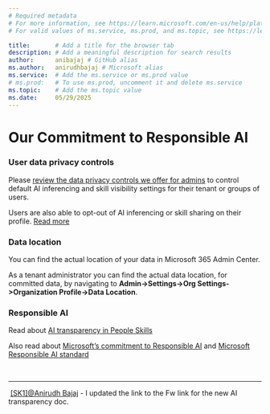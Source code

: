 ```yaml
---
# Required metadata
# For more information, see https://learn.microsoft.com/en-us/help/platform/learn-editor-add-metadata
# For valid values of ms.service, ms.prod, and ms.topic, see https://learn.microsoft.com/en-us/help/platform/metadata-taxonomies

title:       # Add a title for the browser tab
description: # Add a meaningful description for search results
author:      anibajaj # GitHub alias
ms.author:   anirudhbajaj # Microsoft alias
ms.service:  # Add the ms.service or ms.prod value
# ms.prod:   # To use ms.prod, uncomment it and delete ms.service
ms.topic:    # Add the ms.topic value
ms.date:     05/29/2025
---
```


# Our Commitment to Responsible AI

### User data privacy controls 

Please [review the data privacy controls we offer for admins](https://) to control default AI inferencing and skill visibility settings for their tenant or groups of users.  

Users are also able to opt-out of AI inferencing or skill sharing on their profile. [Read more](https://support.microsoft.com/en-us/office/manage-ai-and-sharing-options-90c09758-c877-4940-bc2c-f7e4caea6ae4)

### Data location 

You can find the actual location of your data in Microsoft 365 Admin Center. 

As a tenant administrator you can find the actual data location, for committed data, by navigating to __Admin->Settings->Org Settings->Organization Profile->Data Location__.

### Responsible AI

Read about [AI transparency in People Skills](https://go.microsoft.com/fwlink/?linkid=2321446)

Also read about [Microsoft’s commitment to Responsible AI](https://www.microsoft.com/en-us/ai/responsible-ai?msockid=154ce9bde0236a9e239afb72e4236c97) and [Microsoft Responsible AI standard](https://cdn-dynmedia-1.microsoft.com/is/content/microsoftcorp/microsoft/final/en-us/microsoft-brand/documents/Microsoft-Responsible-AI-Standard-General-Requirements.pdf?culture=en-us&country=us)

 

---
 [[SK1]](#_msoanchor_1)[@Anirudh Bajaj](mailto:anirudhbajaj@microsoft.com) - I updated the link to the Fw link for the new AI transparency doc.
